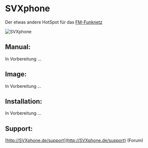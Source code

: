 # SVXphone 

Der etwas andere HotSpot für das [FM-Funknetz](https://fm-funknetz.de)

![SVXphone](http://SVXphone.de/pictures/svxphone.jpg)

## Manual:

In Vorbereitung ...

## Image:

In Vorbereitung ...

## Installation:

In Vorbereitung ...

## Support:

[http://SVXphone.de/support](http://SVXphone.de/support) (Forum)

<!--- ## Hardware:

Raspberry Pi Zero 2 WH

Waveshare WM8960 Audio HAT

Waveshare 1.3inch LCD HAT 

Waveshare UPS HAT (C) 

## Modifications:

In Vorbereitung ... --->
